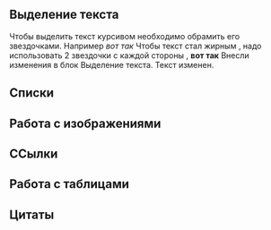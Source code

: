 ## Выделение текста
Чтобы выделить текст курсивом необходимо обрамить его звездочками. Например *вот так*
Чтобы текст стал жирным , надо использовать 2 звездочки с каждой стороны , **вот так**
Внесли изменения в блок Выделение текста. Текст изменен.

## Cписки

## Работа с изображениями

## ССылки

## Работа с таблицами

## Цитаты

